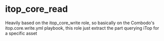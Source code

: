 # itop_core_read

Heavily based on the itop_core_write role, so basically on the Combodo's itop.core.write.yml playbook, this role just extract the part querying iTop for a specific asset
